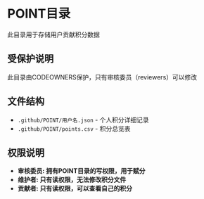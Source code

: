 # POINT目录

此目录用于存储用户贡献积分数据

## 受保护说明

此目录由CODEOWNERS保护，只有审核委员（reviewers）可以修改

## 文件结构

- `.github/POINT/用户名.json` - 个人积分详细记录
- `.github/POINT/points.csv` - 积分总览表

## 权限说明

- **审核委员: 拥有POINT目录的写权限，用于赋分**
- **维护者: 只有读权限，无法修改积分文件**
- **贡献者: 只有读权限，可以查看自己的积分**
